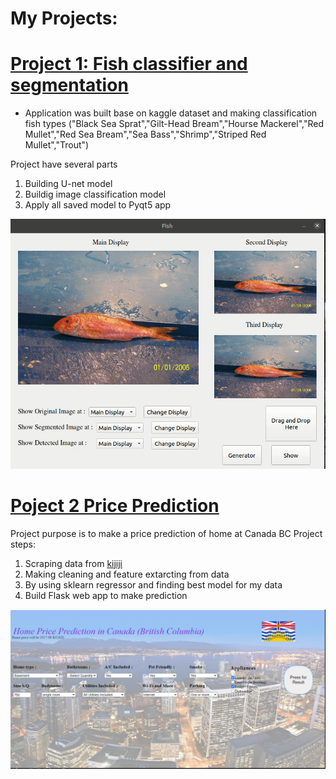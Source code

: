 # My Projects:

# [Project 1: Fish classifier and segmentation](https://github.com/tural327/Fish_classifier_desk_app)
* Application was built base on kaggle dataset and making classification fish types ("Black Sea Sprat","Gilt-Head Bream","Hourse Mackerel","Red Mullet","Red Sea Bream","Sea Bass","Shrimp","Striped Red Mullet","Trout")

Project have several parts 
1. Building U-net model
2. Buildig image classification model
3. Apply all saved model to Pyqt5 app


![](imgaes/end_res.gif)

# [Poject 2 Price Prediction](https://github.com/tural327/price_pred_full_project)
 Project purpose is to make a price prediction of home at Canada BC
 Project steps:
 1. Scraping data from [kijiji](https://www.kijiji.ca/)
 2. Making cleaning and feature extarcting from data
 3. By using sklearn regressor and finding best model for my data
 4. Build Flask web app to make prediction
 
![](/imgaes/result.PNG)
